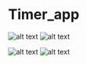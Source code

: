 # Timer_app

![alt text](https://github.com/weeidl/Timer/blob/master/ImageReadme/Timer_1.jpg) ![alt text](https://github.com/weeidl/Timer/blob/master/ImageReadme/Timer_2.jpg)

![alt text](https://github.com/weeidl/Timer/blob/master/ImageReadme/Timer_3.jpg) ![alt text](https://github.com/weeidl/Timer/blob/master/ImageReadme/Timer_4.jpg)
